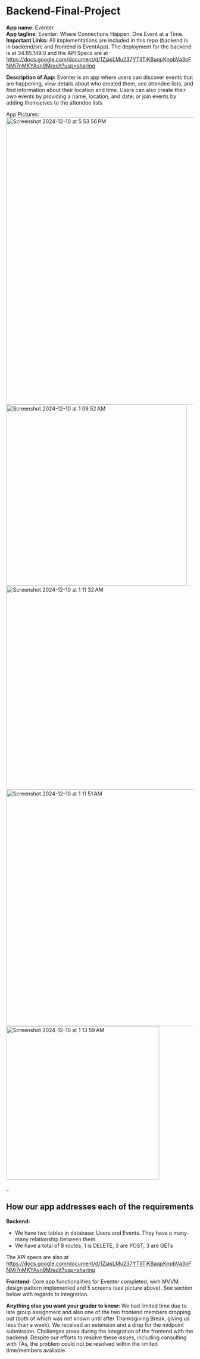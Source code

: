 # Backend-Final-Project
**App name**: Eventer  
**App tagline**: Eventer: Where Connections Happen, One Event at a Time.   
**Important Links:** All implementations are included in this repo (backend is in backend/src and frontend is EventApp). The deployment for the backend is at 34.85.149.0 and the API Specs are at https://docs.google.com/document/d/1ZjasLMu237YTIlTiKBaqpKnpbVa3oFNMi7nMKYAsn9M/edit?usp=sharing   

**Description of App:** 
Eventer is an app where users can discover events that are happening, view details about who created them, see attendee lists, and find information about their location and time. Users can also create their own events by providing a name, location, and date; or join events by adding themselves to the attendee lists

App Pictures:  
<img width="769" alt="Screenshot 2024-12-10 at 5 53 56 PM" src="https://github.com/user-attachments/assets/fa174f47-6086-45cf-8013-c08f29411c4f">
<img width="485" alt="Screenshot 2024-12-10 at 1 09 52 AM" src="https://github.com/user-attachments/assets/9ca69fda-40a3-4ba2-8057-e0378eab66dd">
<img width="546" alt="Screenshot 2024-12-10 at 1 11 32 AM" src="https://github.com/user-attachments/assets/365a52a4-a5af-4e88-a919-00dc0b3bc615">
<img width="633" alt="Screenshot 2024-12-10 at 1 11 51 AM" src="https://github.com/user-attachments/assets/798189c7-6638-4aba-879e-cb71e29bad79">
<img width="411" alt="Screenshot 2024-12-10 at 1 13 59 AM" src="https://github.com/user-attachments/assets/95ee65a6-7b67-476f-ab12-2e4742525ccb">

_ 
## How our app addresses each of the requirements

**Backend:**
- We have two tables in database: Users and Events. They have a many-many relationship between them. 
- We have a total of 8 routes, 1 is DELETE, 3 are POST, 3 are GETs  

The API specs are also at https://docs.google.com/document/d/1ZjasLMu237YTIlTiKBaqpKnpbVa3oFNMi7nMKYAsn9M/edit?usp=sharing 

**Frontend:**
Core app functionalities for Eventer completed, wirh MVVM design pattern implemented and 5 screens (see picture above). See section below with regards to integration. 

**Anything else you want your grader to know:**
  We had limited time due to late group assignment and also one of the two frontend members dropping out (both of which was not known until after Thanksgiving Break, giving us less than a week). We received an extension and a drop for the midpoint submission. Challenges arose during the integration of the frontend with the backend. Despite our efforts to resolve these issues, including consulting with TAs, the problem could not be resolved within the limited time/members available. 
